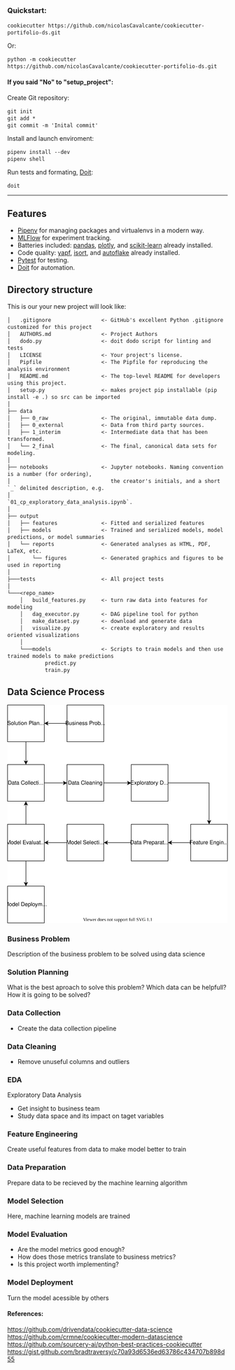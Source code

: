 ### Quickstart:
    cookiecutter https://github.com/nicolasCavalcante/cookiecutter-portifolio-ds.git
Or:

    python -m cookiecutter https://github.com/nicolasCavalcante/cookiecutter-portifolio-ds.git

#### If you said "No" to "setup_project":

Create Git repository:

    git init
    git add *
    git commit -m 'Inital commit'

Install and launch enviroment:

    pipenv install --dev
    pipenv shell


Run tests and formating, [Doit]:

    doit

    

------------
## Features

* [Pipenv] for managing packages and virtualenvs in a modern way.
* [MLFlow] for experiment tracking.
* Batteries included: [pandas], [plotly], and [scikit-learn] already installed.
* Code quality: [yapf], [isort], and [autoflake] already installed.
* [Pytest] for testing.
* [Doit] for automation.

## Directory structure

This is our your new project will look like:

    │   .gitignore                <- GitHub's excellent Python .gitignore customized for this project
    │   AUTHORS.md                <- Project Authors
    │   dodo.py                   <- doit dodo script for linting and tests
    │   LICENSE                   <- Your project's license.
    │   Pipfile                   <- The Pipfile for reproducing the analysis environment
    │   README.md                 <- The top-level README for developers using this project.
    │   setup.py                  <- makes project pip installable (pip install -e .) so src can be imported
    │
    ├── data
    │   ├── 0_raw                 <- The original, immutable data dump.
    │   ├── 0_external            <- Data from third party sources.
    │   ├── 1_interim             <- Intermediate data that has been transformed.
    │   └── 2_final               <- The final, canonical data sets for modeling.
    │
    ├── notebooks                 <- Jupyter notebooks. Naming convention is a number (for ordering),
    │                                the creator's initials, and a short `_` delimited description, e.g.
    │                                `01_cp_exploratory_data_analysis.ipynb`.
    │
    ├── output
    │   ├── features              <- Fitted and serialized features
    │   ├── models                <- Trained and serialized models, model predictions, or model summaries
    │   └── reports               <- Generated analyses as HTML, PDF, LaTeX, etc.
    │       └── figures           <- Generated graphics and figures to be used in reporting
    │
    ├───tests                     <- All project tests
    │
    └───<repo_name>
        │   build_features.py     <- turn raw data into features for modeling
        │   dag_executor.py       <- DAG pipeline tool for python
        │   make_dataset.py       <- download and generate data
        │   visualize.py          <- create exploratory and results oriented visualizations
        │
        └───models                <- Scripts to train models and then use trained models to make predictions
                predict.py
                train.py
## Data Science Process

![alt text](diagram.svg)

### Business Problem
Description of the business problem to be solved using data science
### Solution Planning
What is the best aproach to solve this problem?
Which data can be helpfull?
How it is going to be solved?
### Data Collection
- Create the data collection pipeline
### Data Cleaning
- Remove unuseful columns and outliers
### EDA
Exploratory Data Analysis
- Get insight to business team
- Study data space and its impact on taget variables
### Feature Engineering
Create useful features from data to make model better to train
### Data Preparation
Prepare data to be recieved by the machine learning algorithm
### Model Selection
Here, machine learning models are trained
### Model Evaluation
- Are the model metrics good enough?
- How does those metrics translate to business metrics?
- Is this project worth implementing?
### Model Deployment
Turn the model acessible by others

#### References:
https://github.com/drivendata/cookiecutter-data-science
https://github.com/crmne/cookiecutter-modern-datascience
https://github.com/sourcery-ai/python-best-practices-cookiecutter
https://gist.github.com/bradtraversy/c70a93d6536ed63786c434707b898d55

[Cookiecutter]: https://github.com/audreyr/cookiecutter
[Pipenv]: https://pipenv.pypa.io/en/latest/
[plotly]: https://plotly.com/python/
[scikit-learn]: https://scikit-learn.org/stable/
[MLFlow]: https://mlflow.org/
[yapf]: https://github.com/google/yapf
[isort]: https://github.com/timothycrosley/isort
[autoflake]: https://github.com/myint/autoflake
[Pandas]: https://pandas.pydata.org/
[Pytest]: https://docs.pytest.org/en/latest/
[Git LFS]: https://git-lfs.github.com/
[Doit]: https://pydoit.org/
